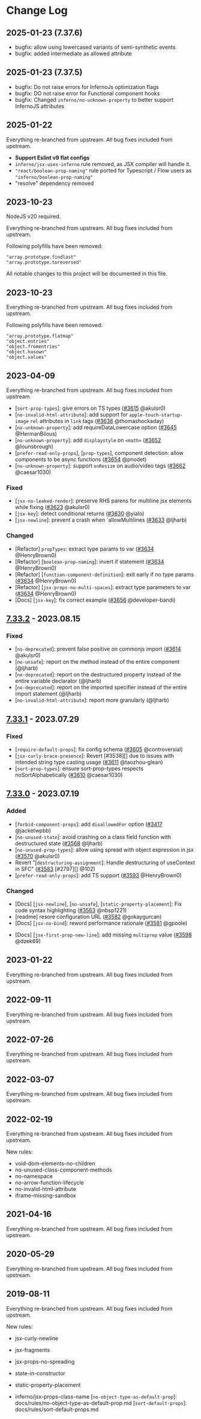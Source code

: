 # Change Log
## 2025-01-23 (7.37.6)
- bugfix: allow using lowercased variants of semi-synthetic events  
- bugfix: added intermediate as allowed attribute

## 2025-01-23 (7.37.5)
- bugfix: Do not raise errors for InfernoJs optimization flags
- bugfix: DO not raise error for Functional component hooks
- bugfix: Changed `inferno/no-unknown-property` to better support InfernoJS attributes

## 2025-01-22

Everything re-branched from upstream.
All bug fixes included from upstream.

- **Support Eslint v9 flat configs**
- `inferno/jsx-uses-inferno` rule removed, as JSX compiler will handle it.
- `"react/boolean-prop-naming"` rule ported for Typescript / Flow users as `"inferno/boolean-prop-naming"`
- "resolve" dependency removed


## 2023-10-23

NodeJS v20 required.

Everything re-branched from upstream.
All bug fixes included from upstream.

Following polyfills have been removed:
```
"array.prototype.findlast"
"array.prototype.toreversed"
```

All notable changes to this project will be documented in this file.
## 2023-10-23
Everything re-branched from upstream.
All bug fixes included from upstream.

Following polyfills have been removed:
```
"array.prototype.flatmap"
"object.entries"
"object.fromentries"
"object.hasown"
"object.values"
```

## 2023-04-09
Everything re-branched from upstream.
All bug fixes included from upstream.
* [`sort-prop-types`]: give errors on TS types ([#3615][] @akulsr0)
* [`no-invalid-html-attribute`]: add support for `apple-touch-startup-image` `rel` attributes in `link` tags ([#3638][] @thomashockaday)
* [`no-unknown-property`]: add requireDataLowercase option ([#3645][] @HermanBilous)
* [`no-unknown-property`]: add `displaystyle` on `<math>` ([#3652][] @lounsbrough)
* [`prefer-read-only-props`], [`prop-types`], component detection: allow components to be async functions ([#3654][] @pnodet)
* [`no-unknown-property`]: support `onResize` on audio/video tags ([#3662][] @caesar1030)

### Fixed
* [`jsx-no-leaked-render`]: preserve RHS parens for multiline jsx elements while fixing ([#3623][] @akulsr0)
* [`jsx-key`]: detect conditional returns ([#3630][] @yialo)
* [`jsx-newline`]: prevent a crash when `allowMultilines ([#3633][] @ljharb)

### Changed
* [Refactor] `propTypes`: extract type params to var ([#3634][] @HenryBrown0)
* [Refactor] [`boolean-prop-naming`]: invert if statement ([#3634][] @HenryBrown0)
* [Refactor] [`function-component-definition`]: exit early if no type params ([#3634][] @HenryBrown0)
* [Refactor] [`jsx-props-no-multi-spaces`]: extract type parameters to var ([#3634][] @HenryBrown0)
* [Docs] [`jsx-key`]: fix correct example ([#3656][] @developer-bandi)

[#3662]: https://github.com/jsx-eslint/eslint-plugin-react/pull/3662
[#3656]: https://github.com/jsx-eslint/eslint-plugin-react/pull/3656
[#3654]: https://github.com/jsx-eslint/eslint-plugin-react/pull/3654
[#3652]: https://github.com/jsx-eslint/eslint-plugin-react/pull/3652
[#3645]: https://github.com/jsx-eslint/eslint-plugin-react/pull/3645
[#3638]: https://github.com/jsx-eslint/eslint-plugin-react/pull/3638
[#3634]: https://github.com/jsx-eslint/eslint-plugin-react/pull/3634
[#3633]: https://github.com/jsx-eslint/eslint-plugin-react/issues/3633
[#3630]: https://github.com/jsx-eslint/eslint-plugin-react/pull/3630
[#3623]: https://github.com/jsx-eslint/eslint-plugin-react/pull/3623
[#3615]: https://github.com/jsx-eslint/eslint-plugin-react/pull/3615

## [7.33.2] - 2023.08.15

### Fixed
* [`no-deprecated`]: prevent false positive on commonjs import ([#3614][] @akulsr0)
* [`no-unsafe`]: report on the method instead of the entire component (@ljharb)
* [`no-deprecated`]: report on the destructured property instead of the entire variable declarator (@ljharb)
* [`no-deprecated`]: report on the imported specifier instead of the entire import statement (@ljharb)
* [`no-invalid-html-attribute`]: report more granularly (@ljharb)

[7.33.2]: https://github.com/jsx-eslint/eslint-plugin-react/compare/v7.33.1...v7.33.2
[#3614]: https://github.com/jsx-eslint/eslint-plugin-react/pull/3614

## [7.33.1] - 2023.07.29

### Fixed
* [`require-default-props`]: fix config schema ([#3605][] @controversial)
* [`jsx-curly-brace-presence`]: Revert [#3538][] due to issues with intended string type casting usage ([#3611][] @taozhou-glean)
* [`sort-prop-types`]: ensure sort-prop-types respects noSortAlphabetically ([#3610][] @caesar1030)

[7.33.1]: https://github.com/jsx-eslint/eslint-plugin-react/compare/v7.33.0...v7.33.1
[#3611]: https://github.com/jsx-eslint/eslint-plugin-react/pull/3611
[#3610]: https://github.com/jsx-eslint/eslint-plugin-react/pull/3610
[#3605]: https://github.com/jsx-eslint/eslint-plugin-react/pull/3605

## [7.33.0] - 2023.07.19

### Added
* [`forbid-component-props`]: add `disallowedFor` option ([#3417][] @jacketwpbb)
* [`no-unused-state`]: avoid crashing on a class field function with destructured state ([#3568][] @ljharb)
* [`no-unused-prop-types`]: allow using spread with object expression in jsx ([#3570][] @akulsr0)
* Revert "[`destructuring-assignment`]: Handle destructuring of useContext in SFC" ([#3583][] [#2797][] @102)
* [`prefer-read-only-props`]: add TS support ([#3593][] @HenryBrown0)
### Changed
* [Docs] [`jsx-newline`], [`no-unsafe`], [`static-property-placement`]: Fix code syntax highlighting ([#3563][] @nbsp1221)
* [readme] resore configuration URL ([#3582][] @gokaygurcan)
* [Docs] [`jsx-no-bind`]: reword performance rationale ([#3581][] @gpoole)
- [Docs] [`jsx-first-prop-new-line`]: add missing `multiprop` value ([#3598][] @dzek69)

[7.33.0]: https://github.com/jsx-eslint/eslint-plugin-react/compare/v7.32.2...v7.33.0
[#3598]: https://github.com/jsx-eslint/eslint-plugin-react/pull/3598
[#3593]: https://github.com/jsx-eslint/eslint-plugin-react/pull/3593
[#3583]: https://github.com/jsx-eslint/eslint-plugin-react/pull/3583
[#3582]: https://github.com/jsx-eslint/eslint-plugin-react/pull/3582
[#3581]: https://github.com/jsx-eslint/eslint-plugin-react/pull/3581
[#3570]: https://github.com/jsx-eslint/eslint-plugin-react/pull/3570
[#3568]: https://github.com/jsx-eslint/eslint-plugin-react/issues/3568
[#3563]: https://github.com/jsx-eslint/eslint-plugin-react/pull/3563
[#3417]: https://github.com/jsx-eslint/eslint-plugin-react/pull/3417

## 2023-01-22
Everything re-branched from upstream.
All bug fixes included from upstream.

## 2022-09-11
Everything re-branched from upstream.
All bug fixes included from upstream.

## 2022-07-26
Everything re-branched from upstream.
All bug fixes included from upstream.
## 2022-03-07
Everything re-branched from upstream.
All bug fixes included from upstream.

## 2022-02-19
Everything re-branched from upstream.
All bug fixes included from upstream.

New rules:

- void-dom-elements-no-children
- no-unused-class-component-methods
- no-namespace
- no-arrow-function-lifecycle
- no-invalid-html-attribute
- iframe-missing-sandbox

## 2021-04-16
Everything re-branched from upstream.
All bug fixes included from upstream.

## 2020-05-29
Everything re-branched from upstream.
All bug fixes included from upstream.

## 2019-08-11
Everything re-branched from upstream.
All bug fixes included from upstream.

New rules:
- jsx-curly-newline
- jsx-fragments
- jsx-props-no-spreading
- state-in-constructor
- static-property-placement

- inferno/jsx-props-class-name
[`no-object-type-as-default-prop`]: docs/rules/no-object-type-as-default-prop.md
[`sort-default-props`]: docs/rules/sort-default-props.md

